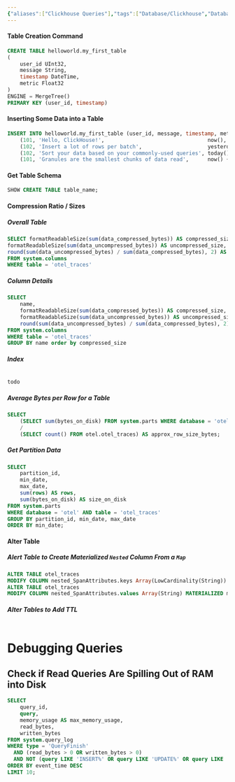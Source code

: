```yaml
---
{"aliases":["Clickhouse Queries"],"tags":["Database/Clickhouse","Database/Clickhouse/SQL"],"publish":true,"date created":"2024-12-06T11:24","date modified":"2025-01-23T14:59","Description":"Some useful internal queries of clickhouse","projects":["EventStore"],"type":"Note","PassFrontmatter":true,"created":"2025-01-14T15:25:42.559+05:30","updated":"2025-01-23T14:59:31.150+05:30"}
---
```




#### Table Creation Command

```sql
CREATE TABLE helloworld.my_first_table
(
    user_id UInt32,
    message String,
    timestamp DateTime,
    metric Float32
)
ENGINE = MergeTree()
PRIMARY KEY (user_id, timestamp)
```

#### Inserting Some Data into a Table

```sql
INSERT INTO helloworld.my_first_table (user_id, message, timestamp, metric) VALUES
    (101, 'Hello, ClickHouse!',                                 now(),       -1.0    ),
    (102, 'Insert a lot of rows per batch',                     yesterday(), 1.41421 ),
    (102, 'Sort your data based on your commonly-used queries', today(),     2.718   ),
    (101, 'Granules are the smallest chunks of data read',      now() + 5,   3.14159 )
```

#### Get Table Schema
```sql
SHOW CREATE TABLE table_name;
```

#### Compression Ratio / Sizes
##### Overall Table
```sql
SELECT formatReadableSize(sum(data_compressed_bytes)) AS compressed_size,  
formatReadableSize(sum(data_uncompressed_bytes)) AS uncompressed_size,  
round(sum(data_uncompressed_bytes) / sum(data_compressed_bytes), 2) AS ratio  
FROM system.columns  
WHERE table = 'otel_traces'
```
##### Column Details
```sql
SELECT
    name,
    formatReadableSize(sum(data_compressed_bytes)) AS compressed_size,
    formatReadableSize(sum(data_uncompressed_bytes)) AS uncompressed_size,
    round(sum(data_uncompressed_bytes) / sum(data_compressed_bytes), 2) AS ratio
FROM system.columns
WHERE table = 'otel_traces'
GROUP BY name order by compressed_size
```

##### Index
```sql

todo


```

##### Average Bytes per Row for a Table
```sql
SELECT 
    (SELECT sum(bytes_on_disk) FROM system.parts WHERE database = 'otel' AND table = 'otel_traces') 
    / 
    (SELECT count() FROM otel.otel_traces) AS approx_row_size_bytes;
```
##### Get Partition Data
```sql
SELECT
    partition_id,
    min_date,
    max_date,
    sum(rows) AS rows,
    sum(bytes_on_disk) AS size_on_disk
FROM system.parts
WHERE database = 'otel' AND table = 'otel_traces'
GROUP BY partition_id, min_date, max_date
ORDER BY min_date;
```

#### Alter Table
##### Alert Table to Create Materialized `Nested` Column From a `Map`
```sql
ALTER TABLE otel_traces
MODIFY COLUMN nested_SpanAttributes.keys Array(LowCardinality(String)) MATERIALIZED mapKeys(SpanAttributes) CODEC(ZSTD(1))
ALTER TABLE otel_traces
MODIFY COLUMN nested_SpanAttributes.values Array(String) MATERIALIZED mapValues(SpanAttributes) CODEC(ZSTD(1))
```

##### Alter Tables to Add TTL
```sql

```
# Debugging Queries
## Check if Read Queries Are Spilling Out of RAM into Disk
```sql
SELECT 
    query_id,
    query,
    memory_usage AS max_memory_usage,
    read_bytes,
    written_bytes
FROM system.query_log
WHERE type = 'QueryFinish'
  AND (read_bytes > 0 OR written_bytes > 0)
  AND NOT (query LIKE 'INSERT%' OR query LIKE 'UPDATE%' OR query LIKE 'DELETE%')
ORDER BY event_time DESC
LIMIT 10;
```
